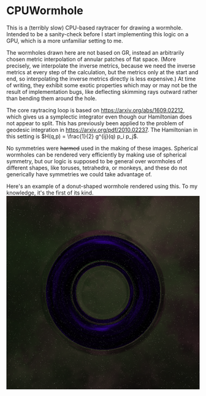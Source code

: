# CPUWormhole

This is a (terribly slow) CPU-based raytracer for drawing
a wormhole. Intended to be a sanity-check before I start
implementing this logic on a GPU, which is a more unfamiliar
setting to me.

The wormholes drawn here are not based on GR, instead an arbitrarily
chosen metric interpolation of annular patches of flat space. (More precisely,
we interpolate the inverse metrics, because we need the inverse metrics at every step of the calculation, but the metrics only at the start and end,
so interpolating the inverse metrics directly is less expensive.)
At time of writing,
they exhibit some exotic properties which may or may not be the result
of implementation bugs, like deflecting skimming rays outward rather than
bending them around the hole.

The core raytracing loop is based on https://arxiv.org/abs/1609.02212, which
gives us a symplectic integrator even though our Hamiltonian does not appear
to split. This has previously been applied to the problem of geodesic integration in https://arxiv.org/pdf/2010.02237.
The Hamiltonian in this setting is $`H(q,p) = \frac{1}{2} g^{ij}(q) p_i p_j`$.

No symmetries were ~~harmed~~ used in the making of these images. Spherical
wormholes can be rendered very efficiently by making use of spherical 
symmetry, but our logic is supposed to be general over wormholes of different
shapes, like toruses, tetrahedra, or monkeys, and these do not generically have symmetries we could take advantage of.

Here's an example of a donut-shaped wormhole rendered using this. To my knowledge, it's the first of its kind.
![donut shaped wormhole](https://raw.githubusercontent.com/KaarelKurik/CPUWormhole/main/donut_shaped_wormhole_512x512.png)